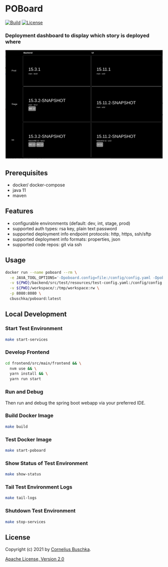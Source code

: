 # POBoard

[![Build](https://github.com/cbuschka/poboard/workflows/build/badge.svg)](https://github.com/cbuschka/poboard) [![License](https://img.shields.io/github/license/cbuschka/poboard.svg)](https://github.com/cbuschka/poboard/blob/main/license.txt)

### Deployment dashboard to display which story is deployed where

![Screenshot](./doc/screenshot.png)

## Prerequisites

- docker/ docker-compose
- java 11
- maven

## Features

- configurable environments (default: dev, int, stage, prod)
- supported auth types: rsa key, plain text password
- supported deployment info endpoint protocols: http, https, ssh/sftp
- supported deployment info formats: properties, json
- supported code repos: git via ssh

## Usage

```bash
docker run --name poboard --rm \
  -e JAVA_TOOL_OPTIONS='-Dpoboard.config=file:/config/config.yaml -Dpoboard.masterpassword=' \
  -v ${PWD}/backend/src/test/resources/test-config.yaml:/config/config.yaml \
  -v ${PWD}/workspace/:/tmp/workspace:rw \
  -p 8080:8080 \
  cbuschka/poboard:latest
```

## Local Development

### Start Test Environment

```bash
make start-services
```

### Develop Frontend

```bash
cd frontend/src/main/frontend && \
  nvm use && \
  yarn install && \
  yarn run start
```

### Run and Debug

Then run and debug the spring boot webapp via your preferred IDE.

### Build Docker Image

```bash
make build
```

### Test Docker Image

```bash
make start-poboard
```

### Show Status of Test Environment

```bash
make show-status
```

### Tail Test Environment Logs

```bash
make tail-logs
```

### Shutdown Test Environment

```bash
make stop-services
```

## License

Copyright (c) 2021 by [Cornelius Buschka](https://github.com/cbuschka).

[Apache License, Version 2.0](./license.txt)
